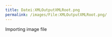 ```yaml
---
title: Datei:XMLOutputXMLRoot.png
permalink: /images/File:XMLOutputXMLRoot.png/
---
```


Importing image file